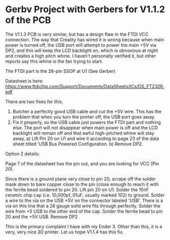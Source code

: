 Gerbv Project with Gerbers for V1.1.2 of the PCB
================================================

The V1.1.3 PCB is very similar, but has a design flaw in the FTDI VCC connection. 
The way that Creality has wired it is wrong because when main power is turned off, the USB port will attempt to power the main +5V via 
DP2, and this will keep the LCD backlight on, which is obnoxious at night and creates a high pitch whine. 
I haven't personally verified it, but other reports say this whine is the fan trying to start.

The FTDI part is the 28-pin SSOP at U1 (See Gerber)

Datasheet is here: https://www.ftdichip.com/Support/Documents/DataSheets/ICs/DS_FT232R.pdf

There are two fixes for this. 

1) Butcher a perfectly good USB cable and cut the +5V wire. This has the problem that when you turn the printer off, the USB port goes away.
2) Fix it properly, so the USB cable just powers the FTDI part and nothing else. The port will not disappear when main power is off and the LCD backlight will remain off and that awful high-pitched whine will stay away.
	a) Lift Pin 20 on U1 and wire it according to page 23 of the data sheet titled 'USB Bus Powered Configuration.
	b) Remove DP2.

Option 2 details:

Page 7 of the datasheet has the pin out, and you are looking for VCC (Pin 20).

Since there is a ground plane very close to pin 20, scrape off the solder mask down to bare copper close to the pin (close enough to reach it with the ferrite bead soldered to pin 20.
Lift pin 20 on U1.
Solder the 10nF ceramic chip cap (i.e. 10,000pf,.01uF, usually marked 102) to ground. 
Solder a wire to the via on the USB +5V on the connector labeled 'USB'. There is a via on this line that a 26 gauge solid wire fits through perfectly.
Solder the wire from +5 USB to the other end of the cap.
Solder the ferrite bead to pin 20 and the +5V USB.
Remove DP2

This is the primary complaint I have with my Ender 3. Other than this, it is a very, very nice 3D printer. Let us hope V1.1.4 has this fix.

